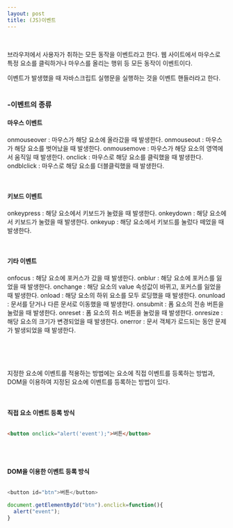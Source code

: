 ```yaml
---
layout: post
title: (JS)이벤트
---
```

<br>

브라우저에서 사용자가 취하는 모든 동작을 이벤트라고 한다. 웹 사이트에서 마우스로 특정 요소를 클릭하거나 마우스를 올리는 행위 등 모든 동작이 이벤트이다.
<br>

이벤트가 발생했을 때 자바스크립트 실행문을 실행하는 것을 이벤트 핸들러라고 한다.
<br>
<br>

### -이벤트의 종류  

#### 마우스 이벤트

onmouseover : 마우스가 해당 요소에 올라갔을 때 발생한다.
onmouseout : 마우스가 해당 요소를 벗어났을 때 발생한다. 
onmousemove : 마우스가 해당 요소의 영역에서 움직일 때 발생한다. 
onclick : 마우스로 해당 요소를 클릭했을 때 발생한다. 
ondblclick : 마우스로 해당 요소를 더블클릭했을 때 발생한다. 

<br>

#### 키보드 이벤트

onkeypress : 해당 요소에서 키보드가 눌렸을 때 발생한다.
onkeydown : 해당 요소에서 키보드가 눌렸을 때 발생한다.
onkeyup : 해당 요소에서 키보드를 눌렀다 떼었을 때 발생한다.

<br>

#### 기타 이벤트

onfocus : 해당 요소에 포커스가 갔을 때 발생한다.
onblur : 해당 요소에 포커스를 잃었을 때 발생한다.
onchange : 해당 요소의 value 속성값이 바뀌고, 포커스를 잃었을 때 발생한다.
onload : 해당 요소의 하위 요소를 모두 로딩했을 때 발생한다.
onunload : 문서를 닫거나 다른 문서로 이동했을 때 발생한다. 
onsubmit : 폼 요소의 전송 버튼을 눌렀을 때 발생한다. 
onreset : 폼 요소의 취소 버튼을 눌렀을 때 발생한다.
onresize : 해당 요소의 크기가 변경되었을 때 발생한다.
onerror : 문서 객체가 로드되는 동안 문제가 발생되었을 때 발생한다. 


<br>
<br>
<br>

지정한 요소에 이벤트를 적용하는 방법에는 요소에 직접 이벤트를 등록하는 방법과, DOM을 이용하여 지정된 요소에 이벤트를 등록하는 방법이 있다.

<br>

#### 직접 요소 이벤트 등록 방식

``` html

<button onclick="alert('event');">버튼</button>

```

<br>
<br>

#### DOM을 이용한 이벤트 등록 방식

``` javascript

<button id="btn">버튼</button>

document.getElementById("btn").onclick=function(){
  alert("event");
}

```




<br>

